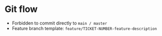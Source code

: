 # Git flow

* Forbidden to commit directly to `main / master`
* Feature branch template: `feature/TICKET-NUMBER-feature-description`
